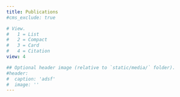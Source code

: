 ```yaml
---
title: Publications
#cms_exclude: true

# View.
#   1 = List
#   2 = Compact
#   3 = Card
#   4 = Citation
view: 4

## Optional header image (relative to `static/media/` folder).
#header:
#  caption: 'adsf'
#  image: ''
---
```

